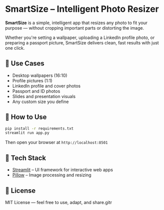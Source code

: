 # SmartSize – Intelligent Photo Resizer

**SmartSize** is a simple, intelligent app that resizes any photo to fit your purpose — without cropping important parts or distorting the image.

Whether you're setting a wallpaper, uploading a LinkedIn profile photo, or preparing a passport picture, SmartSize delivers clean, fast results with just one click.

## 🎯 Use Cases

- Desktop wallpapers (16:10)
- Profile pictures (1:1)
- LinkedIn profile and cover photos
- Passport and ID photos
- Slides and presentation visuals
- Any custom size you define

## 🚀 How to Use

```bash
pip install -r requirements.txt
streamlit run app.py
```

Then open your browser at `http://localhost:8501`

## 🧠 Tech Stack

- [Streamlit](https://streamlit.io) – UI framework for interactive web apps
- [Pillow](https://python-pillow.org) – Image processing and resizing

## 📄 License

MIT License — feel free to use, adapt, and share.gitr 